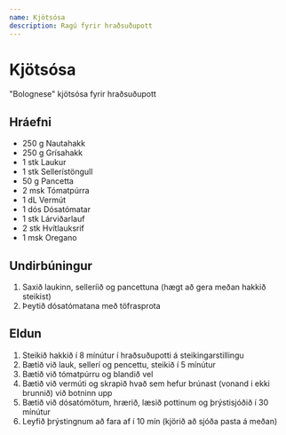 ```yaml
---
name: Kjötsósa
description: Ragú fyrir hraðsuðupott
---
```


# Kjötsósa

"Bolognese" kjötsósa fyrir hraðsuðupott

## Hráefni

* 250 g Nautahakk
* 250 g Grísahakk
* 1 stk Laukur
* 1 stk Sellerístöngull
* 50 g Pancetta
* 2 msk Tómatpúrra
* 1 dL Vermút
* 1 dós Dósatómatar
* 1 stk Lárviðarlauf
* 2 stk Hvítlauksrif
* 1 msk Oregano

## Undirbúningur

1. Saxið laukinn, selleríið og pancettuna (hægt að gera meðan hakkið steikist)
1. Þeytið dósatómatana með töfrasprota

## Eldun

1. Steikið hakkið í 8 mínútur í hraðsuðupotti á steikingarstillingu
1. Bætið við lauk, sellerí og pencettu, steikið í 5 mínútur
1. Bætið við tómatpúrru og blandið vel
1. Bætið við vermúti og skrapið hvað sem hefur brúnast (vonand i ekki brunnið) við botninn upp
1. Bætið við dósatómötum, hrærið, læsið pottinum og þrýstisjóðið í 30 mínútur
1. Leyfið þrýstingnum að fara af í 10 mín (kjörið að sjóða pasta á meðan)
